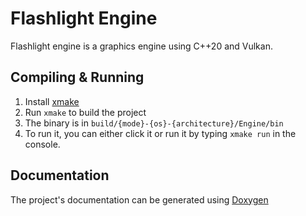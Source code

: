 # Flashlight Engine
Flashlight engine is a graphics engine using C++20 and Vulkan.

## Compiling & Running
1. Install [xmake](https://xmake.io/)
2. Run `xmake` to build the project
3. The binary is in `build/{mode}-{os}-{architecture}/Engine/bin`
4. To run it, you can either click it or run it by typing `xmake run` in the console.

## Documentation
The project's documentation can be generated using [Doxygen](https://doxygen.nl/)